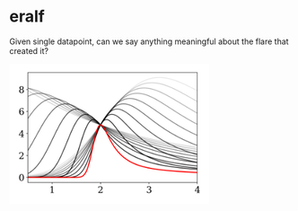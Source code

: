 # eralf
Given single datapoint, can we say anything meaningful about the flare that created it?

<img src="flare_butterfly.png" height="250">
